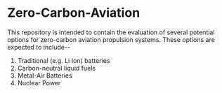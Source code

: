 # Zero-Carbon-Aviation
This repository is intended to contain the evaluation of several potential options for zero-carbon aviation propulsion systems.  These options are expected to include--
1.  Traditional (e.g. Li Ion) batteries
2.  Carbon-neutral liquid fuels
3.  Metal-Air Batteries
4.  Nuclear Power


